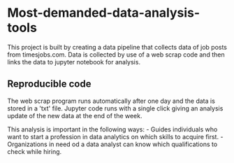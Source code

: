 # Most-demanded-data-analysis-tools
 
 This project is built by creating a data pipeline that collects data of job posts from timesjobs.com.
 Data is collected by use of a web scrap code and then links the data to jupyter notebook for analysis.
 
 ## Reproducible code
 The web scrap program runs automatically after one day and the data is stored in a 'txt' file.
 Jupyter code runs with a single click giving an analysis update of the new data at the end of the week.
 
 This analysis is important in the following ways:
       - Guides individuals who want to start a profession in data analytics on which skills to acquire first.
       - Organizations in need od a data analyst can know which qualifications to check while hiring.
